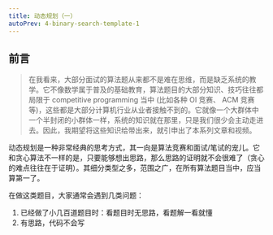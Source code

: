 ```yaml
---
title: 动态规划（一）
autoPrev: 4-binary-search-template-1
---
```


## 前言
> 在我看来，大部分面试的算法题从来都不是难在思维，而是缺乏系统的教学。它不像数学属于普及的基础教育，算法题目的大部分知识、技巧往往都局限于 competitive programming 当中 (比如各种 OI 竞赛、 ACM 竞赛等)，这些都是大部分计算机行业从业者接触不到的。它就像一个大群体中一个半封闭的小群体一样，系统的知识就在那里，只是我们很少会主动走进去。因此，我期望将这些知识给带出来，就引申出了本系列文章和视频。


动态规划是一种非常经典的思考方式，其一向是算法竞赛和面试/笔试的宠儿。它和贪心算法不一样的是，只要能够想出思路，那么思路的证明就不会很难了（贪心的难点往往在于证明）。其细分类型之多，范围之广，在所有算法题目当中，应当算第一了。

在做这类题目，大家通常会遇到几类问题：
1. 已经做了小几百道题目时：看题目时无思路，看题解一看就懂
2. 有思路，代码不会写
